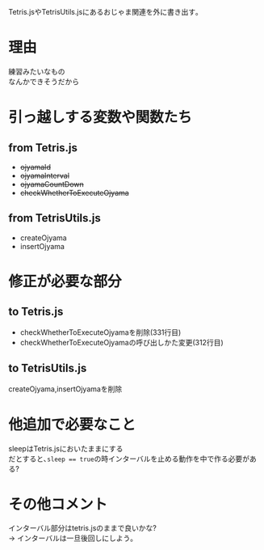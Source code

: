 Tetris.jsやTetrisUtils.jsにあるおじゃま関連を外に書き出す｡
# 理由
練習みたいなもの  
なんかできそうだから

# 引っ越しする変数や関数たち
## from Tetris.js
* ~~ojyamaId~~
* ~~ojyamaInterval~~
* ~~ojyamaCountDown~~
* ~~checkWhetherToExecuteOjyama~~

## from TetrisUtils.js
* createOjyama
* insertOjyama


# 修正が必要な部分

## to Tetris.js
* checkWhetherToExecuteOjyamaを削除(331行目)
* checkWhetherToExecuteOjyamaの呼び出しかた変更(312行目)

## to TetrisUtils.js
createOjyama,insertOjyamaを削除

# 他追加で必要なこと
sleepはTetris.jsにおいたままにする  
だとすると､`sleep == true`の時インターバルを止める動作を中で作る必要がある?


# その他コメント
インターバル部分はtetris.jsのままで良いかな?  
-> インターバルは一旦後回しにしよう｡